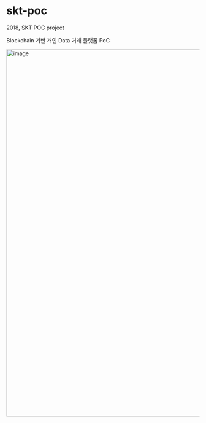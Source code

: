 # skt-poc
2018, SKT POC project

Blockchain 기반 개인 Data 거래 플랫폼 PoC 

<img width="957" alt="image" src="https://user-images.githubusercontent.com/109775055/214996105-de298066-da26-4c53-95a5-9ac2c64812c8.png">
